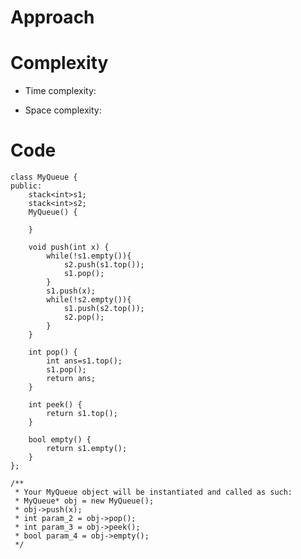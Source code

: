 # Approach
<!-- Describe your approach to solving the problem. -->

# Complexity
- Time complexity:
<!-- Add your time complexity here, e.g. $$O(n)$$ -->

- Space complexity:
<!-- Add your space complexity here, e.g. $$O(n)$$ -->

# Code
```
class MyQueue {
public:
    stack<int>s1;
    stack<int>s2;
    MyQueue() {
        
    }
    
    void push(int x) {
        while(!s1.empty()){
            s2.push(s1.top());
            s1.pop();
        }
        s1.push(x);
        while(!s2.empty()){
            s1.push(s2.top());
            s2.pop();
        }
    }
    
    int pop() {
        int ans=s1.top();
        s1.pop();
        return ans;
    }
    
    int peek() {
        return s1.top();
    }
    
    bool empty() {
        return s1.empty();
    }
};

/**
 * Your MyQueue object will be instantiated and called as such:
 * MyQueue* obj = new MyQueue();
 * obj->push(x);
 * int param_2 = obj->pop();
 * int param_3 = obj->peek();
 * bool param_4 = obj->empty();
 */
```
